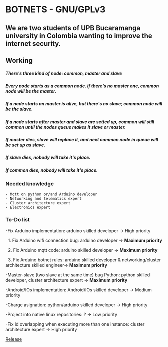 <!-- ## Welcome to GitHub Pages--> 
# BOTNETS - GNU/GPLv3
## We are two students of UPB Bucaramanga university in Colombia wanting to improve the internet security.

## Working
##### There's three kind of node: common, master and slave
##### Every node starts as a common node. If there's no master one, common node will be the master. 
##### If a node starts an master is alive, but there's no slave; common node will be the slave.
##### If a node starts after master and slave are setted up, common will still common until the nodes queue makes it slave or master.

##### If master dies, slave will replace it, and next common node in queue will be set up as slave.
##### If slave dies, nobody will take it's place.
##### If common dies, nobody will take it's place.

### Needed knowledge
```
- Mqtt on python or/and Arduino developer
- Networking and telematics expert
- Cluster architecture expert
- Electronics expert
```

### To-Do list
-Fix Arduino implementation: arduino skilled developer -> High priority

&nbsp;     1. Fix Arduino wifi connection bug: arduino developer -> **Maximum priority**

&nbsp;     2. Fix Arduino mqtt code: arduino skilled developer -> **Maximum priority**

&nbsp;     3. Fix Arduino botnet rules: arduino skilled developer & networking/cluster architecture skilled engineer-> **Maximum priority**

-Master-slave (two slave at the same time) bug Python: python skilled developer, cluster architecture expert -> **Maximum priority**

-Android/IOs implementation: Android/IOs skilled developer -> Medium priority

-Charge asignation: python/arduino skilled developer -> High priority

-Project into native linux repositories: ? -> Low priority

-Fix id overlapping when executing more than one instance: cluster architecture expert -> High priority


[Release](https://github.com/intentodemusico/BotnetsHeterogeneas/releases/tag/0.1)
